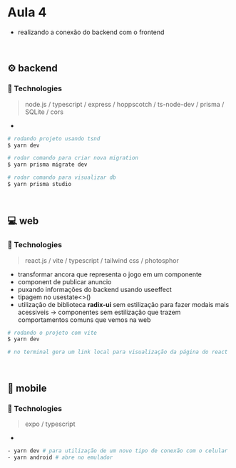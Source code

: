 <h1> Aula 4 </h1>

* realizando a conexão do backend com o frontend

<br />

## ⚙️ backend

### :rocket: Technologies 
> node.js / typescript / express / hoppscotch / ts-node-dev / prisma / SQLite / cors

- 

```bash
# rodando projeto usando tsnd
$ yarn dev

# rodar comando para criar nova migration
$ yarn prisma migrate dev

# rodar comando para visualizar db
$ yarn prisma studio
```

<br />

## 💻 web

### :rocket: Technologies 
> react.js / vite / typescript / tailwind css / photosphor

- transformar ancora que representa o jogo em um componente
- component de publicar anuncio
- puxando informações do backend usando useeffect
- tipagem no usestate<>()
- utilização de biblioteca **radix-ui** sem estilização para fazer modais mais acessiveis -> componentes sem estilização que trazem comportamentos comuns que vemos na web

```bash
# rodando o projeto com vite
$ yarn dev

# no terminal gera um link local para visualização da página do react
```

<br />

## 📱 mobile

### :rocket: Technologies 
> expo / typescript

- 

```bash
- yarn dev # para utilização de um novo tipo de conexão com o celular
- yarn android # abre no emulador
```